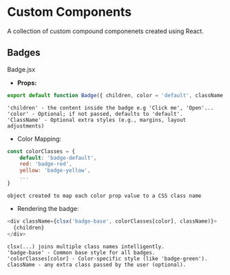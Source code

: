# Custom Components

A collection of custom compound componenets created using React.

## Badges

Badge.jsx
- **Props:**
```JavaScript
export default function Badge({ children, color = 'default', className = '' }) {
```
    'children' - the content inside the badge e.g 'Click me', 'Open'...
    'color' - Optional; if not passed, defaults to 'default'.
    'ClassName' - Optional extra styles (e.g., margins, layout adjustments)

- Color Mapping:
```JavaScript
const colorClasses = {
    default: 'badge-default',
    red: 'badge-red',
    yellow: 'badge-yellow',
    ...
}

```
    object created to map each color prop value to a CSS class name

- Rendering the badge:
```JavaScript
<div className={clsx('badge-base', colorClasses[color], className)}>
  {children}
</div>
```
    clsx(...) joins multiple class names intelligently.
    'badge-base' - Common base style for all badges.
    'colorClasses[color] - Color-specific style (like 'badge-green').
    className - any extra class passed by the user (optional).